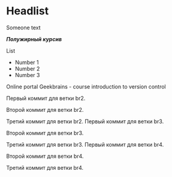 # Headlist

Someone text

***Полужирный курсив***

List

* Number 1
* Number 2
* Number 3

Online portal Geekbrains - course introduction to version control

Первый коммит для ветки br2.

Второй коммит для ветки br2.

Третий коммит для ветки br2.
Первый коммит для ветки br3.

Второй коммит для ветки br3.

Третий коммит для ветки br3.
Первый коммит для ветки br4.

Второй коммит для ветки br4.

Третий коммит для ветки br4.
